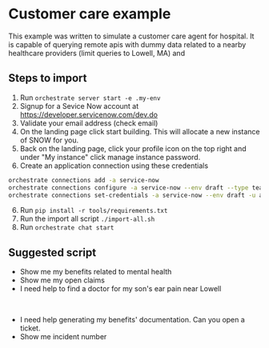 # Customer care example
This example was written to simulate a customer care agent for hospital. It is capable of
querying remote apis with dummy data related to a nearby healthcare providers (limit queries to Lowell, MA)
and 

## Steps to import
1. Run `orchestrate server start -e .my-env`
2. Signup for a Sevice Now account at https://developer.servicenow.com/dev.do
2. Validate your email address (check email)
3. On the landing page click start building. This will allocate a new instance of SNOW for you. 
4. Back on the landing page, click your profile icon on the top right and under "My instance" click manage instance password.
5. Create an application connection using these credentials
```bash
orchestrate connections add -a service-now
orchestrate connections configure -a service-now --env draft --type team --kind basic --url <the instance url>
orchestrate connections set-credentials -a service-now --env draft -u admin -p <password from modal>
```
6. Run `pip install -r tools/requirements.txt`
6. Run the import all script `./import-all.sh`
7. Run `orchestrate chat start`

## Suggested script
- Show me my benefits related to mental health
- Show me my open claims
- I need help to find a doctor for my son's ear pain near Lowell
<br>

- I need help generating my benefits' documentation. Can you open a ticket.
- Show me incident number <the incident number from the output of the previous utterance>

